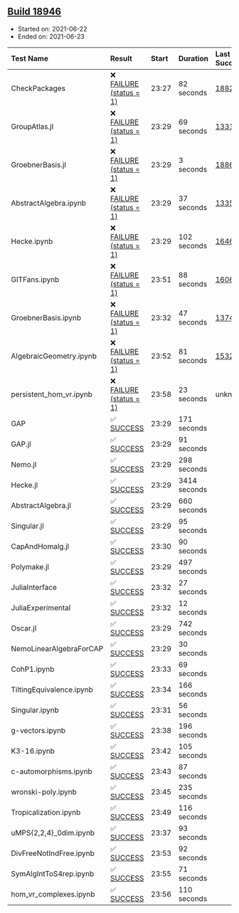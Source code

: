 ## [Build 18946](https://oscarci.mathematik.uni-kl.de/job/oscar/18946/)

* Started on: 2021-06-22
* Ended on: 2021-06-23

| Test Name    | Result | Start | Duration | Last Success | First Failure |
|:-------------|:-------|:------|:---------|:-------------|:--------------|
| CheckPackages | ❌ [FAILURE (status = 1)](https://oscarci.mathematik.uni-kl.de/job/oscar/18946/artifact/logs/build-18946/CheckPackages.log) | 23:27 | 82 seconds | [18822](https://oscarci.mathematik.uni-kl.de/job/oscar/18822/) | [18823](https://oscarci.mathematik.uni-kl.de/job/oscar/18823/) |
| GroupAtlas.jl | ❌ [FAILURE (status = 1)](https://oscarci.mathematik.uni-kl.de/job/oscar/18946/artifact/logs/build-18946/GroupAtlas.jl.log) | 23:29 | 69 seconds | [13311](https://oscarci.mathematik.uni-kl.de/job/oscar/13311/) | [13312](https://oscarci.mathematik.uni-kl.de/job/oscar/13312/) |
| GroebnerBasis.jl | ❌ [FAILURE (status = 1)](https://oscarci.mathematik.uni-kl.de/job/oscar/18946/artifact/logs/build-18946/GroebnerBasis.jl.log) | 23:29 | 3 seconds | [18864](https://oscarci.mathematik.uni-kl.de/job/oscar/18864/) | [18865](https://oscarci.mathematik.uni-kl.de/job/oscar/18865/) |
| AbstractAlgebra.ipynb | ❌ [FAILURE (status = 1)](https://oscarci.mathematik.uni-kl.de/job/oscar/18946/artifact/logs/build-18946/AbstractAlgebra.ipynb.log) | 23:29 | 37 seconds | [13355](https://oscarci.mathematik.uni-kl.de/job/oscar/13355/) | [13356](https://oscarci.mathematik.uni-kl.de/job/oscar/13356/) |
| Hecke.ipynb | ❌ [FAILURE (status = 1)](https://oscarci.mathematik.uni-kl.de/job/oscar/18946/artifact/logs/build-18946/Hecke.ipynb.log) | 23:29 | 102 seconds | [16463](https://oscarci.mathematik.uni-kl.de/job/oscar/16463/) | [16464](https://oscarci.mathematik.uni-kl.de/job/oscar/16464/) |
| GITFans.ipynb | ❌ [FAILURE (status = 1)](https://oscarci.mathematik.uni-kl.de/job/oscar/18946/artifact/logs/build-18946/GITFans.ipynb.log) | 23:51 | 88 seconds | [16068](https://oscarci.mathematik.uni-kl.de/job/oscar/16068/) | [16069](https://oscarci.mathematik.uni-kl.de/job/oscar/16069/) |
| GroebnerBasis.ipynb | ❌ [FAILURE (status = 1)](https://oscarci.mathematik.uni-kl.de/job/oscar/18946/artifact/logs/build-18946/GroebnerBasis.ipynb.log) | 23:32 | 47 seconds | [13748](https://oscarci.mathematik.uni-kl.de/job/oscar/13748/) | [13749](https://oscarci.mathematik.uni-kl.de/job/oscar/13749/) |
| AlgebraicGeometry.ipynb | ❌ [FAILURE (status = 1)](https://oscarci.mathematik.uni-kl.de/job/oscar/18946/artifact/logs/build-18946/AlgebraicGeometry.ipynb.log) | 23:52 | 81 seconds | [15322](https://oscarci.mathematik.uni-kl.de/job/oscar/15322/) | [15323](https://oscarci.mathematik.uni-kl.de/job/oscar/15323/) |
| persistent_hom_vr.ipynb | ❌ [FAILURE (status = 1)](https://oscarci.mathematik.uni-kl.de/job/oscar/18946/artifact/logs/build-18946/persistent_hom_vr.ipynb.log) | 23:58 | 23 seconds | unknown | unknown |
| GAP | ✅ [SUCCESS](https://oscarci.mathematik.uni-kl.de/job/oscar/18946/artifact/logs/build-18946/GAP.log) | 23:29 | 171 seconds |  |  |
| GAP.jl | ✅ [SUCCESS](https://oscarci.mathematik.uni-kl.de/job/oscar/18946/artifact/logs/build-18946/GAP.jl.log) | 23:29 | 91 seconds |  |  |
| Nemo.jl | ✅ [SUCCESS](https://oscarci.mathematik.uni-kl.de/job/oscar/18946/artifact/logs/build-18946/Nemo.jl.log) | 23:29 | 298 seconds |  |  |
| Hecke.jl | ✅ [SUCCESS](https://oscarci.mathematik.uni-kl.de/job/oscar/18946/artifact/logs/build-18946/Hecke.jl.log) | 23:29 | 3414 seconds |  |  |
| AbstractAlgebra.jl | ✅ [SUCCESS](https://oscarci.mathematik.uni-kl.de/job/oscar/18946/artifact/logs/build-18946/AbstractAlgebra.jl.log) | 23:29 | 660 seconds |  |  |
| Singular.jl | ✅ [SUCCESS](https://oscarci.mathematik.uni-kl.de/job/oscar/18946/artifact/logs/build-18946/Singular.jl.log) | 23:29 | 95 seconds |  |  |
| CapAndHomalg.jl | ✅ [SUCCESS](https://oscarci.mathematik.uni-kl.de/job/oscar/18946/artifact/logs/build-18946/CapAndHomalg.jl.log) | 23:30 | 90 seconds |  |  |
| Polymake.jl | ✅ [SUCCESS](https://oscarci.mathematik.uni-kl.de/job/oscar/18946/artifact/logs/build-18946/Polymake.jl.log) | 23:29 | 497 seconds |  |  |
| JuliaInterface | ✅ [SUCCESS](https://oscarci.mathematik.uni-kl.de/job/oscar/18946/artifact/logs/build-18946/JuliaInterface.log) | 23:32 | 27 seconds |  |  |
| JuliaExperimental | ✅ [SUCCESS](https://oscarci.mathematik.uni-kl.de/job/oscar/18946/artifact/logs/build-18946/JuliaExperimental.log) | 23:32 | 12 seconds |  |  |
| Oscar.jl | ✅ [SUCCESS](https://oscarci.mathematik.uni-kl.de/job/oscar/18946/artifact/logs/build-18946/Oscar.jl.log) | 23:29 | 742 seconds |  |  |
| NemoLinearAlgebraForCAP | ✅ [SUCCESS](https://oscarci.mathematik.uni-kl.de/job/oscar/18946/artifact/logs/build-18946/NemoLinearAlgebraForCAP.log) | 23:29 | 30 seconds |  |  |
| CohP1.ipynb | ✅ [SUCCESS](https://oscarci.mathematik.uni-kl.de/job/oscar/18946/artifact/logs/build-18946/CohP1.ipynb.log) | 23:33 | 69 seconds |  |  |
| TiltingEquivalence.ipynb | ✅ [SUCCESS](https://oscarci.mathematik.uni-kl.de/job/oscar/18946/artifact/logs/build-18946/TiltingEquivalence.ipynb.log) | 23:34 | 166 seconds |  |  |
| Singular.ipynb | ✅ [SUCCESS](https://oscarci.mathematik.uni-kl.de/job/oscar/18946/artifact/logs/build-18946/Singular.ipynb.log) | 23:31 | 56 seconds |  |  |
| g-vectors.ipynb | ✅ [SUCCESS](https://oscarci.mathematik.uni-kl.de/job/oscar/18946/artifact/logs/build-18946/g-vectors.ipynb.log) | 23:38 | 196 seconds |  |  |
| K3-16.ipynb | ✅ [SUCCESS](https://oscarci.mathematik.uni-kl.de/job/oscar/18946/artifact/logs/build-18946/K3-16.ipynb.log) | 23:42 | 105 seconds |  |  |
| c-automorphisms.ipynb | ✅ [SUCCESS](https://oscarci.mathematik.uni-kl.de/job/oscar/18946/artifact/logs/build-18946/c-automorphisms.ipynb.log) | 23:43 | 87 seconds |  |  |
| wronski-poly.ipynb | ✅ [SUCCESS](https://oscarci.mathematik.uni-kl.de/job/oscar/18946/artifact/logs/build-18946/wronski-poly.ipynb.log) | 23:45 | 235 seconds |  |  |
| Tropicalization.ipynb | ✅ [SUCCESS](https://oscarci.mathematik.uni-kl.de/job/oscar/18946/artifact/logs/build-18946/Tropicalization.ipynb.log) | 23:49 | 116 seconds |  |  |
| uMPS(2,2,4)_0dim.ipynb | ✅ [SUCCESS](https://oscarci.mathematik.uni-kl.de/job/oscar/18946/artifact/logs/build-18946/uMPS-2-2-4-_0dim.ipynb.log) | 23:37 | 93 seconds |  |  |
| DivFreeNotIndFree.ipynb | ✅ [SUCCESS](https://oscarci.mathematik.uni-kl.de/job/oscar/18946/artifact/logs/build-18946/DivFreeNotIndFree.ipynb.log) | 23:53 | 92 seconds |  |  |
| SymAlgIntToS4rep.ipynb | ✅ [SUCCESS](https://oscarci.mathematik.uni-kl.de/job/oscar/18946/artifact/logs/build-18946/SymAlgIntToS4rep.ipynb.log) | 23:55 | 71 seconds |  |  |
| hom_vr_complexes.ipynb | ✅ [SUCCESS](https://oscarci.mathematik.uni-kl.de/job/oscar/18946/artifact/logs/build-18946/hom_vr_complexes.ipynb.log) | 23:56 | 110 seconds |  |  |
